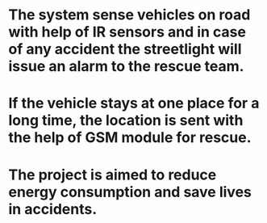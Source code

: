 # The system sense vehicles on road with help of IR sensors and in case of any accident the streetlight will issue an alarm to the rescue team.
# If the vehicle stays at one place for a long time, the location is sent with the help of GSM module for rescue.
# The project is aimed to reduce energy consumption and save lives in accidents.
